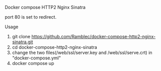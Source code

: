 Docker compose HTTP2 Nginx Sinatra

port 80 is set to redirect.

Usage
1. git clone https://github.com/Ramblec/docker-compose-http2-nginx-sinatra.git
2. cd docker-compose-http2-nginx-sinatra
3. change the two files(/web/ssl/server.key and /web/ssl/serve.crt) in "docker-compose.yml"
4. docker compose up
